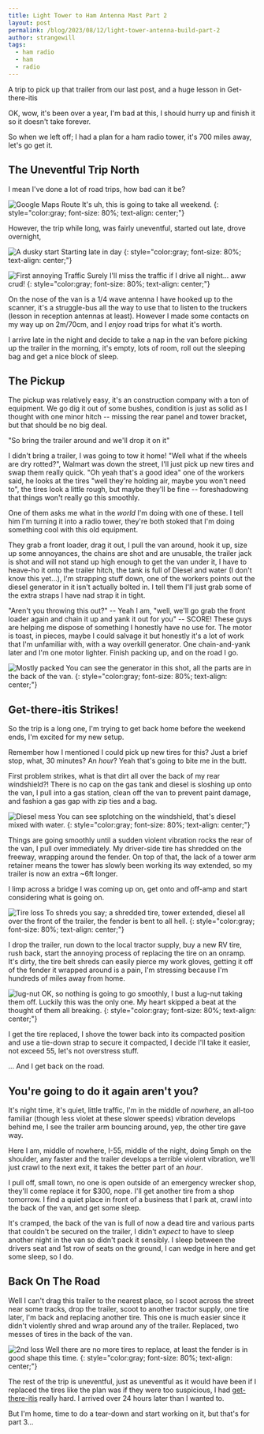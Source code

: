 ```yaml
---
title: Light Tower to Ham Antenna Mast Part 2
layout: post
permalink: /blog/2023/08/12/light-tower-antenna-build-part-2
author: strangewill
tags:
  - ham radio
  - ham
  - radio
---
```


A trip to pick up that trailer from our last post, and a huge lesson in Get-there-itis

<!--excerpt-->

OK, wow, it's been over a year, I'm bad at this, I should hurry up and finish it so it doesn't take forever.

So when we left off; I had a plan for a ham radio tower, it's 700 miles away, let's go get it.

## The Uneventful Trip North

I mean I've done a lot of road trips, how bad can it be?

![Google Maps Route](/images/blog/2023-08-12-light-tower-antenna-build-2/map.png)
It's uh, this is going to take all weekend.
{: style="color:gray; font-size: 80%; text-align: center;"}

However, the trip while long, was fairly uneventful, started out late, drove overnight,

![A dusky start](/images/blog/2023-08-12-light-tower-antenna-build-2/start.jpg)
Starting late in day
{: style="color:gray; font-size: 80%; text-align: center;"}

![First annoying Traffic](/images/blog/2023-08-12-light-tower-antenna-build-2/traffic.jpg)
Surely I'll miss the traffic if I drive all night... aww crud!
{: style="color:gray; font-size: 80%; text-align: center;"}

On the nose of the van is a 1/4 wave antenna I have hooked up to the scanner, it's a struggle-bus all the way to use that to listen to the truckers (lesson in reception antennas at least). However I made some contacts on my way up on 2m/70cm, and I _enjoy_ road trips for what it's worth.

I arrive late in the night and decide to take a nap in the van before picking up the trailer in the morning, it's empty, lots of room, roll out the sleeping bag and get a nice block of sleep.

## The Pickup

The pickup was relatively easy, it's an construction company with a ton of equipment. We go dig it out of some bushes, condition is just as solid as I thought with one minor hitch -- missing the rear panel and tower bracket, but that should be no big deal.

"So bring the trailer around and we'll drop it on it"

I didn't bring a trailer, I was going to tow it home! "Well what if the wheels are dry rotted?", Walmart was down the street, I'll just pick up new tires and swap them really quick. "Oh yeah that's a good idea" one of the workers said, he looks at the tires "well they're holding air, maybe you won't need to", the tires look a little rough, but maybe they'll be fine -- foreshadowing that things won't really go this smoothly.

One of them asks me what in the _world_ I'm doing with one of these. I tell him I'm turning it into a radio tower, they're both stoked that I'm doing something cool with this old equipment.

They grab a front loader, drag it out, I pull the van around, hook it up, size up some annoyances, the chains are shot and are unusable, the trailer jack is shot and will not stand up high enough to get the van under it, I have to heave-ho it onto the trailer hitch, the tank is full of Diesel and water (I don't know this yet...), I'm strapping stuff down, one of the workers points out the diesel generator in it isn't actually bolted in. I tell them I'll just grab some of the extra straps I have nad strap it in tight.

"Aren't you throwing this out?" -- Yeah I am, "well, we'll go grab the front loader again and chain it up and yank it out for you" -- SCORE! These guys are helping me dispose of something I honestly have no use for. The motor is toast, in pieces, maybe I could salvage it but honestly it's a lot of work that I'm unfamiliar with, with a way overkill generator. One chain-and-yank later and I'm one motor lighter. Finish packing up, and on the road I go.

![Mostly packed](/images/blog/2023-08-12-light-tower-antenna-build-2/pick-up.jpg)
You can see the generator in this shot, all the parts are in the back of the van.
{: style="color:gray; font-size: 80%; text-align: center;"}

## Get-there-itis Strikes!

So the trip is a long one, I'm trying to get back home before the weekend ends, I'm excited for my new setup.

Remember how I mentioned I could pick up new tires for this? Just a brief stop, what, 30 minutes? An _hour_? Yeah that's going to bite me in the butt.

First problem strikes, what is that dirt all over the back of my rear windshield?! There is no cap on the gas tank and diesel is sloshing up onto the van, I pull into a gas station, clean off the van to prevent paint damage, and fashion a gas gap with zip ties and a bag.

![Diesel mess](/images/blog/2023-08-12-light-tower-antenna-build-2/diesel-mess.jpg)
You can see splotching on the windshield, that's diesel mixed with water.
{: style="color:gray; font-size: 80%; text-align: center;"}

Things are going smoothly until a sudden violent vibration rocks the rear of the van, I pull over immediately. My driver-side tire has shredded on the freeway, wrapping around the fender. On top of that, the lack of a tower arm retainer means the tower has slowly been working its way extended, so my trailer is now an extra ~6ft longer.

I limp across a bridge I was coming up on, get onto and off-amp and start considering what is going on.

![Tire loss](/images/blog/2023-08-12-light-tower-antenna-build-2/shreds.jpg)
To shreds you say; a shredded tire, tower extended, diesel all over the front of the trailer, the fender is bent to all hell.
{: style="color:gray; font-size: 80%; text-align: center;"}

I drop the trailer, run down to the local tractor supply, buy a new RV tire, rush back, start the annoying process of replacing the tire on an onramp. It's dirty, the tire belt shreds can easily pierce my work gloves, getting it off of the fender it wrapped around is a pain, I'm stressing because I'm hundreds of miles away from home.

![lug-nut](/images/blog/2023-08-12-light-tower-antenna-build-2/lugnut.jpg)
OK, so nothing is going to go smoothly, I bust a lug-nut taking them off. Luckily this was the only one. My heart skipped a beat at the thought of them all breaking.
{: style="color:gray; font-size: 80%; text-align: center;"}

I get the tire replaced, I shove the tower back into its compacted position and use a tie-down strap to secure it compacted, I decide I'll take it easier, not exceed 55, let's not overstress stuff.

... And I get back on the road.

## You're going to do it again aren't you?

It's night time, it's quiet, little traffic, I'm in the middle of _nowhere_, an all-too familiar (though less violet at these slower speeds) vibration develops behind me, I see the trailer arm bouncing around, yep, the other tire gave way.

Here I am, middle of nowhere, I-55, middle of the night, doing 5mph on the shoulder, any faster and the trailer develops a terrible violent vibration, we'll just crawl to the next exit, it takes the better part of an _hour_.

I pull off, small town, no one is open outside of an emergency wrecker shop, they'll come replace it for $300, nope. I'll get another tire from a shop tomorrow. I find a quiet place in front of a business that I park at, crawl into the back of the van, and get some sleep.

It's cramped, the back of the van is full of now a dead tire and various parts that couldn't be secured on the trailer, I didn't _expect_ to have to sleep another night in the van so didn't pack it sensibly. I sleep between the drivers seat and 1st row of seats on the ground, I can wedge in here and get some sleep, so I do.

## Back On The Road

Well I can't drag this trailer to the nearest place, so I scoot across the street near some tracks, drop the trailer, scoot to another tractor supply, one tire later, I'm back and replacing another tire. This one is much easier since it didn't violently shred and wrap around any of the trailer. Replaced, two messes of tires in the back of the van.

![2nd loss](/images/blog/2023-08-12-light-tower-antenna-build-2/2nd-tire-loss.jpg)
Well there are no more tires to replace, at least the fender is in good shape this time.
{: style="color:gray; font-size: 80%; text-align: center;"}

The rest of the trip is uneventful, just as uneventful as it would have been if I replaced the tires like the plan was if they were too suspicious, I had [get-there-itis](https://en.wiktionary.org/wiki/get-there-itis) really hard. I arrived over 24 hours later than I wanted to.

But I'm home, time to do a tear-down and start working on it, but that's for part 3...